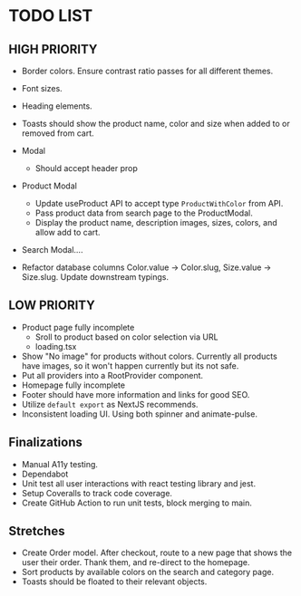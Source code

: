 # TODO LIST

## HIGH PRIORITY

- Border colors. Ensure contrast ratio passes for all different themes.
- Font sizes.
- Heading elements.
- Toasts should show the product name, color and size when added to or removed from cart.

- Modal

  - Should accept header prop

- Product Modal

  - Update useProduct API to accept type `ProductWithColor` from API.
  - Pass product data from search page to the ProductModal.
  - Display the product name, description images, sizes, colors, and allow add to cart.

- Search Modal....

- Refactor database columns Color.value -> Color.slug, Size.value -> Size.slug. Update downstream typings.

## LOW PRIORITY

- Product page fully incomplete
  - Sroll to product based on color selection via URL
  - loading.tsx
- Show "No image" for products without colors. Currently all products have images, so it won't happen currently but its not safe.
- Put all providers into a RootProvider component.
- Homepage fully incomplete
- Footer should have more information and links for good SEO.
- Utilize `default export` as NextJS recommends.
- Inconsistent loading UI. Using both spinner and animate-pulse.

## Finalizations

- Manual A11y testing.
- Dependabot
- Unit test all user interactions with react testing library and jest.
- Setup Coveralls to track code coverage.
- Create GitHub Action to run unit tests, block merging to main.

## Stretches

- Create Order model. After checkout, route to a new page that shows the user their order. Thank them, and re-direct to the homepage.
- Sort products by available colors on the search and category page.
- Toasts should be floated to their relevant objects.
